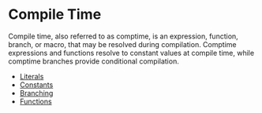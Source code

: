 # Compile Time

Compile time, also referred to as comptime, is an expression, function, branch, or macro, that may
be resolved during compilation. Comptime expressions and functions resolve to constant values at
compile time, while comptime branches provide conditional compilation. 

- [Literals](./comptime/literals.md)
- [Constants](./comptime/constants.md)
- [Branching](./comptime/branching.md)
- [Functions](./comptime/functions.md)
